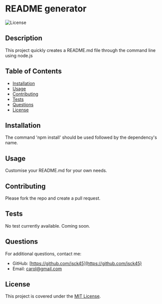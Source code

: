 # README generator
  ![License](https://img.shields.io/badge/license-MIT-brightgreen)

  ## Description
  This project quickly creates a README.md file through the command line using node.js
  
  ## Table of Contents
  - [Installation](#installation)
  - [Usage](#usage)
  - [Contributing](#contributing)
  - [Tests](#tests)
  - [Questions](#questions)
  - [License](#license)
  
  ## Installation
  The command 'npm install' should be used followed by the dependency's name.
  
  ## Usage
  Customise your README.md for your own needs.
  
  ## Contributing
  Please fork the repo and create a pull request.
  
  ## Tests
  No test currently available. Coming soon.
  
  ## Questions
  For additional questions, contact me:
  - GitHub: [https://github.com/jsck45](https://github.com/jsck45)
  - Email: carol@gmail.com

  ## License
  This project is covered under the [MIT License](https://opensource.org/licenses/MIT). 
  